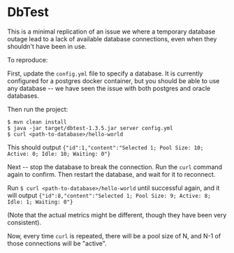 # DbTest

This is a minimal replication of an issue we where a temporary database outage lead to a lack of available database connections, even when they shouldn't have been in use.

To reproduce:

First, update the `config.yml` file to specify a database. It is currently configured for a postgres docker container, but you should be able to use any database -- we have seen the issue with  both postgres and oracle databases.

Then run the project:

```
$ mvn clean install
$ java -jar target/dbtest-1.3.5.jar server config.yml
$ curl <path-to-database>/hello-world
```

This should output `{"id":1,"content":"Selected 1; Pool Size: 10; Active: 0; Idle: 10; Waiting: 0"}`

Next -- stop the database to break the connection. Run the `curl` command again to confirm. Then restart the database, and wait for it to reconnect.

Run `$ curl <path-to-database>/hello-world` until successful again, and it will output `{"id":8,"content":"Selected 1; Pool Size: 9; Active: 8; Idle: 1; Waiting: 0"}`

(Note that the actual metrics might be different, though they have been very consistent).

Now, every time `curl` is repeated, there will be a pool size of N, and N-1 of those connections will be "active".